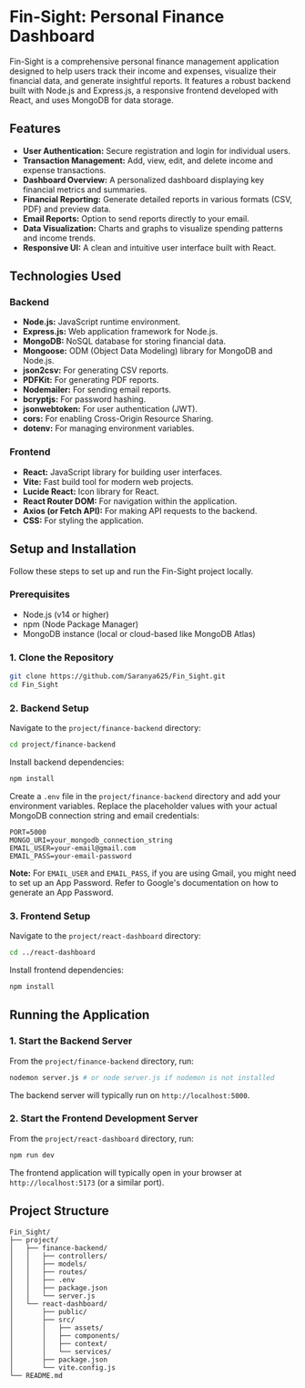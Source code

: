 # Fin-Sight: Personal Finance Dashboard

Fin-Sight is a comprehensive personal finance management application designed to help users track their income and expenses, visualize their financial data, and generate insightful reports. It features a robust backend built with Node.js and Express.js, a responsive frontend developed with React, and uses MongoDB for data storage.

## Features

-   **User Authentication:** Secure registration and login for individual users.
-   **Transaction Management:** Add, view, edit, and delete income and expense transactions.
-   **Dashboard Overview:** A personalized dashboard displaying key financial metrics and summaries.
-   **Financial Reporting:** Generate detailed reports in various formats (CSV, PDF) and preview data.
-   **Email Reports:** Option to send reports directly to your email.
-   **Data Visualization:** Charts and graphs to visualize spending patterns and income trends.
-   **Responsive UI:** A clean and intuitive user interface built with React.

## Technologies Used

### Backend

-   **Node.js:** JavaScript runtime environment.
-   **Express.js:** Web application framework for Node.js.
-   **MongoDB:** NoSQL database for storing financial data.
-   **Mongoose:** ODM (Object Data Modeling) library for MongoDB and Node.js.
-   **json2csv:** For generating CSV reports.
-   **PDFKit:** For generating PDF reports.
-   **Nodemailer:** For sending email reports.
-   **bcryptjs:** For password hashing.
-   **jsonwebtoken:** For user authentication (JWT).
-   **cors:** For enabling Cross-Origin Resource Sharing.
-   **dotenv:** For managing environment variables.

### Frontend

-   **React:** JavaScript library for building user interfaces.
-   **Vite:** Fast build tool for modern web projects.
-   **Lucide React:** Icon library for React.
-   **React Router DOM:** For navigation within the application.
-   **Axios (or Fetch API):** For making API requests to the backend.
-   **CSS:** For styling the application.

## Setup and Installation

Follow these steps to set up and run the Fin-Sight project locally.

### Prerequisites

-   Node.js (v14 or higher)
-   npm (Node Package Manager)
-   MongoDB instance (local or cloud-based like MongoDB Atlas)

### 1. Clone the Repository

```bash
git clone https://github.com/Saranya625/Fin_Sight.git
cd Fin_Sight
```

### 2. Backend Setup

Navigate to the `project/finance-backend` directory:

```bash
cd project/finance-backend
```

Install backend dependencies:

```bash
npm install
```

Create a `.env` file in the `project/finance-backend` directory and add your environment variables. Replace the placeholder values with your actual MongoDB connection string and email credentials:

```env
PORT=5000
MONGO_URI=your_mongodb_connection_string
EMAIL_USER=your-email@gmail.com
EMAIL_PASS=your-email-password
```

**Note:** For `EMAIL_USER` and `EMAIL_PASS`, if you are using Gmail, you might need to set up an App Password. Refer to Google's documentation on how to generate an App Password.

### 3. Frontend Setup

Navigate to the `project/react-dashboard` directory:

```bash
cd ../react-dashboard
```

Install frontend dependencies:

```bash
npm install
```

## Running the Application

### 1. Start the Backend Server

From the `project/finance-backend` directory, run:

```bash
nodemon server.js # or node server.js if nodemon is not installed
```

The backend server will typically run on `http://localhost:5000`.

### 2. Start the Frontend Development Server

From the `project/react-dashboard` directory, run:

```bash
npm run dev
```

The frontend application will typically open in your browser at `http://localhost:5173` (or a similar port).

## Project Structure

```
Fin_Sight/
├── project/
│   ├── finance-backend/
│   │   ├── controllers/
│   │   ├── models/
│   │   ├── routes/
│   │   ├── .env
│   │   ├── package.json
│   │   └── server.js
│   └── react-dashboard/
│       ├── public/
│       ├── src/
│       │   ├── assets/
│       │   ├── components/
│       │   ├── context/
│       │   └── services/
│       ├── package.json
│       └── vite.config.js
└── README.md
```

